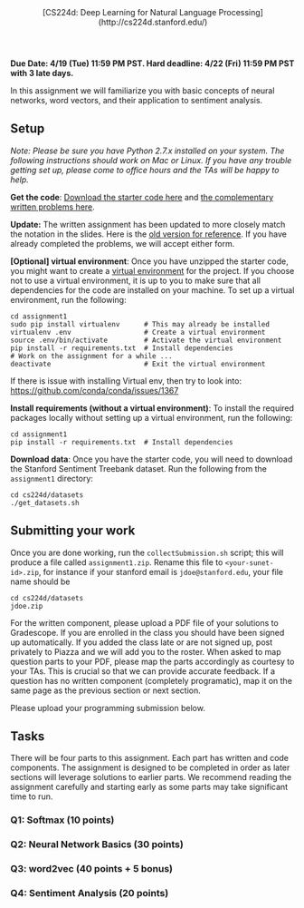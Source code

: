 <header class="site-header">

<div class="wrap title-wrap">[CS224d: Deep Learning for Natural Language Processing](http://cs224d.stanford.edu/)</div>

</header>

<div class="page-content">

<div class="wrap">

<div class="post">

<header class="post-header"></header>

<article class="post-content">

**Due Date: 4/19 (Tue) 11:59 PM PST. Hard deadline: 4/22 (Fri) 11:59 PM PST with 3 late days.**

In this assignment we will familiarize you with basic concepts of neural networks, word vectors, and their application to sentiment analysis.

## Setup

_Note: Please be sure you have Python 2.7.x installed on your system. The following instructions should work on Mac or Linux. If you have any trouble getting set up, please come to office hours and the TAs will be happy to help._

**Get the code**: [Download the starter code here](assignment1.zip) and [the complementary written problems here](assignment1.pdf).

**Update:** The written assignment has been updated to more closely match the notation in the slides. Here is the [old version for reference](assignment1_old.pdf). If you have already completed the problems, we will accept either form.

**[Optional] virtual environment**: Once you have unzipped the starter code, you might want to create a [virtual environment](http://docs.python-guide.org/en/latest/dev/virtualenvs/) for the project. If you choose not to use a virtual environment, it is up to you to make sure that all dependencies for the code are installed on your machine. To set up a virtual environment, run the following:

<div class="highlight">

```
cd assignment1
sudo pip install virtualenv      # This may already be installed
virtualenv .env                  # Create a virtual environment
source .env/bin/activate         # Activate the virtual environment
pip install -r requirements.txt  # Install dependencies
# Work on the assignment for a while ...
deactivate                       # Exit the virtual environment

```

If there is issue with installing Virtual env, then try to look into:
https://github.com/conda/conda/issues/1367

</div>

**Install requirements (without a virtual environment)**: To install the required packages locally without setting up a virtual environment, run the following:

<div class="highlight">

```
cd assignment1
pip install -r requirements.txt  # Install dependencies

```

</div>

**Download data**: Once you have the starter code, you will need to download the Stanford Sentiment Treebank dataset. Run the following from the `assignment1` directory:

<div class="highlight">

```
cd cs224d/datasets
./get_datasets.sh

```

</div>

## Submitting your work

Once you are done working, run the `collectSubmission.sh` script; this will produce a file called `assignment1.zip`. Rename this file to `<your-sunet-id>.zip`, for instance if your stanford email is `jdoe@stanford.edu`, your file name should be

<div class="highlight">

```
cd cs224d/datasets
jdoe.zip

```

</div>

For the written component, please upload a PDF file of your solutions to Gradescope. If you are enrolled in the class you should have been signed up automatically. If you added the class late or are not signed up, post privately to Piazza and we will add you to the roster. When asked to map question parts to your PDF, please map the parts accordingly as courtesy to your TAs. This is crucial so that we can provide accurate feedback. If a question has no written component (completely programatic), map it on the same page as the previous section or next section.

Please upload your programming submission below.

## Tasks

There will be four parts to this assignment. Each part has written and code components. The assignment is designed to be completed in order as later sections will leverage solutions to earlier parts. We recommend reading the assignment carefully and starting early as some parts may take significant time to run.

### Q1: Softmax (10 points)

### Q2: Neural Network Basics (30 points)

### Q3: word2vec (40 points + 5 bonus)

### Q4: Sentiment Analysis (20 points)

</article>

</div>

</div>

</div>